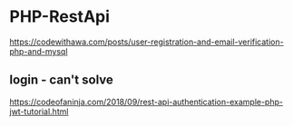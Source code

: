 # PHP-RestApi

https://codewithawa.com/posts/user-registration-and-email-verification-php-and-mysql

## login - can't solve
https://codeofaninja.com/2018/09/rest-api-authentication-example-php-jwt-tutorial.html